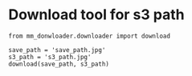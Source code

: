 # Download tool for s3 path
```
from mm_donwloader.downloader import download

save_path = 'save_path.jpg'
s3_path = 's3_path.jpg'
download(save_path, s3_path)
```